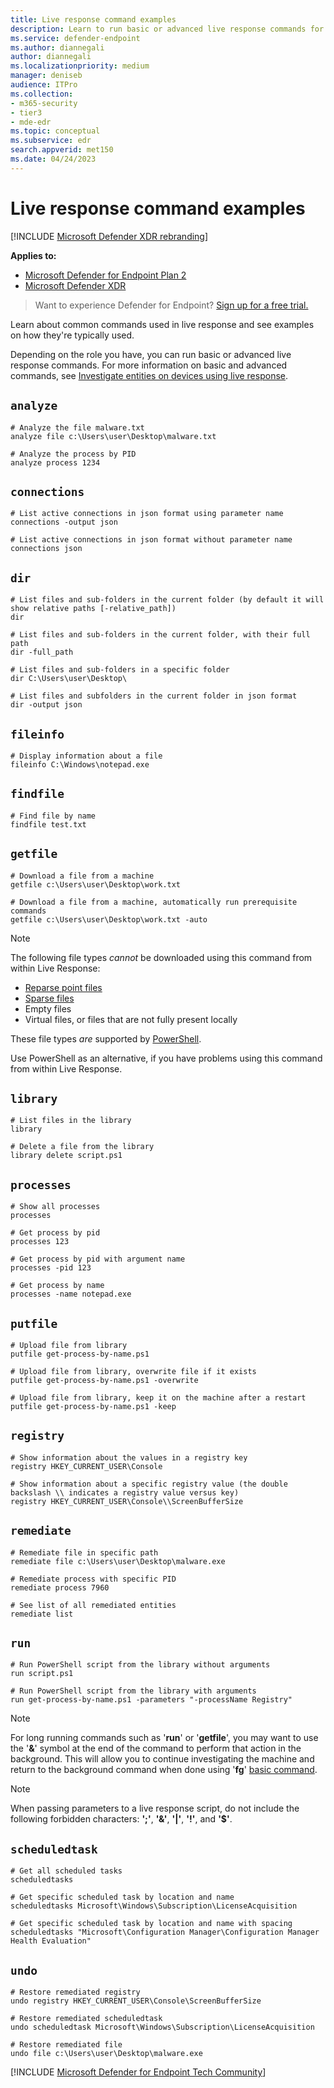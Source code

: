 ```yaml
---
title: Live response command examples
description: Learn to run basic or advanced live response commands for Microsoft Defender for Endpoint, and see examples on how they're used.
ms.service: defender-endpoint
ms.author: diannegali
author: diannegali
ms.localizationpriority: medium
manager: deniseb
audience: ITPro
ms.collection: 
- m365-security
- tier3
- mde-edr
ms.topic: conceptual
ms.subservice: edr
search.appverid: met150
ms.date: 04/24/2023
---
```


# Live response command examples

[!INCLUDE [Microsoft Defender XDR rebranding](../includes/microsoft-defender.md)]


**Applies to:**
- [Microsoft Defender for Endpoint Plan 2](https://go.microsoft.com/fwlink/p/?linkid=2154037)
- [Microsoft Defender XDR](https://go.microsoft.com/fwlink/?linkid=2118804)

> Want to experience Defender for Endpoint? [Sign up for a free trial.](https://signup.microsoft.com/create-account/signup?products=7f379fee-c4f9-4278-b0a1-e4c8c2fcdf7e&ru=https://aka.ms/MDEp2OpenTrial?ocid=docs-wdatp-investigateip-abovefoldlink)

Learn about common commands used in live response and see examples on how they're typically used.

Depending on the role you have, you can run basic or advanced live response commands. For more information on basic and advanced commands, see [Investigate entities on devices using live response](live-response.md).

## `analyze`

```console
# Analyze the file malware.txt
analyze file c:\Users\user\Desktop\malware.txt
```

```console
# Analyze the process by PID
analyze process 1234
```

## `connections`

```console
# List active connections in json format using parameter name
connections -output json
```

```console
# List active connections in json format without parameter name
connections json
```

## `dir`

```console
# List files and sub-folders in the current folder (by default it will show relative paths [-relative_path])
dir
```

```console
# List files and sub-folders in the current folder, with their full path
dir -full_path
```

```console
# List files and sub-folders in a specific folder
dir C:\Users\user\Desktop\
```

```console
# List files and subfolders in the current folder in json format
dir -output json
```

## `fileinfo`

```console
# Display information about a file
fileinfo C:\Windows\notepad.exe
```

## `findfile`

```console
# Find file by name
findfile test.txt
```

## `getfile`

```console
# Download a file from a machine
getfile c:\Users\user\Desktop\work.txt
```

```console
# Download a file from a machine, automatically run prerequisite commands
getfile c:\Users\user\Desktop\work.txt -auto
```

> [!NOTE]
>
> The following file types *cannot* be downloaded using this command from within Live Response:
>
> - [Reparse point files](/windows-hardware/drivers/ifs/reparse-points)
> - [Sparse files](/windows-server/administration/windows-commands/fsutil-sparse)
> - Empty files
> - Virtual files, or files that are not fully present locally
>
> These file types *are* supported by [PowerShell](/powershell/scripting/overview).
>
> Use PowerShell as an alternative, if you have problems using this command from within Live Response.

## `library`

```console
# List files in the library
library
```

```console
# Delete a file from the library
library delete script.ps1
```

## `processes`

```console
# Show all processes
processes
```

```console
# Get process by pid
processes 123
```

```console
# Get process by pid with argument name
processes -pid 123
```

```console
# Get process by name
processes -name notepad.exe
```

## `putfile`

```console
# Upload file from library
putfile get-process-by-name.ps1
```

```console
# Upload file from library, overwrite file if it exists
putfile get-process-by-name.ps1 -overwrite
```

```console
# Upload file from library, keep it on the machine after a restart
putfile get-process-by-name.ps1 -keep
```

## `registry`

```console
# Show information about the values in a registry key
registry HKEY_CURRENT_USER\Console
```

```console
# Show information about a specific registry value (the double backslash \\ indicates a registry value versus key)
registry HKEY_CURRENT_USER\Console\\ScreenBufferSize
```


## `remediate`

```console
# Remediate file in specific path
remediate file c:\Users\user\Desktop\malware.exe
```

```console
# Remediate process with specific PID
remediate process 7960
```

```console
# See list of all remediated entities
remediate list
```

## `run`

```console
# Run PowerShell script from the library without arguments
run script.ps1
```

```console
# Run PowerShell script from the library with arguments
run get-process-by-name.ps1 -parameters "-processName Registry"
```

> [!NOTE]
>
> For long running commands such as '**run**' or '**getfile**', you may want to use the '**&**' symbol at the end of the command to perform that action in the background.
> This will allow you to continue investigating the machine and return to the background command when done using '**fg**' [basic command](live-response.md#basic-commands).

> [!NOTE]
> 
> When passing parameters to a live response script, do not include the following forbidden characters: **';'**, **'&'**, **'|'**, **'!'**, and **'$'**.

## `scheduledtask`

```console
# Get all scheduled tasks
scheduledtasks
```

```console
# Get specific scheduled task by location and name
scheduledtasks Microsoft\Windows\Subscription\LicenseAcquisition
```

```console
# Get specific scheduled task by location and name with spacing
scheduledtasks "Microsoft\Configuration Manager\Configuration Manager Health Evaluation"
```

## `undo`

```console
# Restore remediated registry
undo registry HKEY_CURRENT_USER\Console\ScreenBufferSize
```

```console
# Restore remediated scheduledtask
undo scheduledtask Microsoft\Windows\Subscription\LicenseAcquisition
```

```console
# Restore remediated file
undo file c:\Users\user\Desktop\malware.exe
```
[!INCLUDE [Microsoft Defender for Endpoint Tech Community](../includes/defender-mde-techcommunity.md)]
